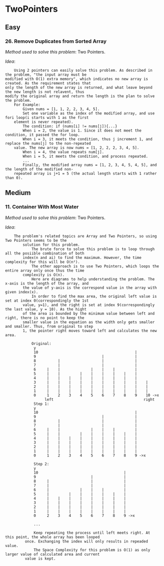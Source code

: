 # TwoPointers

## Easy
### 26. Remove Duplicates from Sorted Array
*Method used to solve this problem*: Two Pointers.

*Idea*:

        Using 2 pointers can easily solve this problem. As described in the problem, "the input array must be
    modified with O(1) extra memory", which indicates no new array is created. As the requirement states that
    only the length of the new array is returned, and what leave beyond the new length is not relavent, thus 
    modify the original array and return the length is the plan to solve the problem.
        For Example:
            Given nums = [1, 1, 2, 2, 3, 4, 5].
            Set one variable as the index of the modified array, and use fori loop(i starts with 1 as the first
        element is never repeated).
            The condition: if (nums[i] != nums[j]){...}
            When i = 2, the value is 1. Since it does not meet the condition, it passed the for loop.
            When i = 3, it meets the condition, thus j increment 1, and replace the nums[j] to the non-repeated
        value. The new array is now nums = [1, 2, 2, 2, 3, 4, 5].
            When i = 4, the value repeats num[j].
            When i = 5, it meets the condition, and process repeated.
            ...
            Finally, the modified array nums = [1, 2, 3, 4, 5, 4, 5], and the length of the modified non-
        repeated array is j+1 = 5 (the actual length starts with 1 rather than 0).

## Medium
### 11. Container With Most Water
*Method used to solve this problem*: Two Pointers.

*Idea*:

        The problem's related topics are Array and Two Pointers, so using Two Pointers seems to be the
            solution for this problem.
                The brute force to solve this problem is to loop through all the posiible combination of both 
            index(n and ai) to find the maximum. However, the time complexity for this will be O(n²).
                The other approach is to use Two Pointers, which loops the entire array only once thus the time
            complexity is O(n).
                Here are diagrams to help understanding the problem. The x-axis is the length of the array, and
            the value of y-axis is the correspond value in the array with given index(x).
                In order to find the max area, the original left value is set at index 0(correspondingly the 1st
            value, y=1), and the right is set at index 9(correspondingly the last value, y = 10). As the hight
            of the area is bounded by the minimum value between left and right, there is no point to keep the
            smaller value in the equation as the width only gets smaller and smaller. Thus, from original to step
            1, the pointer right moves toward left and calculates the new area.
                
                Original:
                 y
                 10                                            |
                 9                              |              |
                 8          |                   |              |
                 7          |                   |              |
                 6     |    |              |    |    |         |
                 5     |    |         |    |    |    |    |    |
                 4     |    |    |    |    |    |    |    |    |
                 3     |    |    |    |    |    |    |    |    |    |
                 2     |    |    |    |    |    |    |    |    |    |
                 1     |    |    |    |    |    |    |    |    |    |
                 0     1    2    3    4    5    6    7    8    9    10 ->x
                      left                                         right
                 Step 1:
                 y
                 10                                            |
                 9                              |              |
                 8          |                   |              |
                 7          |                   |              |
                 6     |    |              |    |    |         |
                 5     |    |         |    |    |    |    |    |
                 4     |    |    |    |    |    |    |    |    |
                 3     |    |    |    |    |    |    |    |    |
                 2     |    |    |    |    |    |    |    |    |
                 1     |    |    |    |    |    |    |    |    |
                 0     1    2    3    4    5    6    7    8    9 ->x
            
                 Step 2:
                 y
                 10                                       |
                 9                         |              |
                 8     |                   |              |
                 7     |                   |              |
                 6     |              |    |    |         |
                 5     |         |    |    |    |    |    |
                 4     |    |    |    |    |    |    |    |
                 3     |    |    |    |    |    |    |    |
                 2     |    |    |    |    |    |    |    |
                 1     |    |    |    |    |    |    |    |
                 0     2    3    4    5    6    7    8    9 ->x
            
                 ...
                 
                 Keep repeating the process until left meets right. At this point, the whole array has been looped
             once. Exchanging the index will only results in repeaded value.
                 The Space Complexity for this problem is O(1) as only larger value of calculated area and current 
             value is kept. 